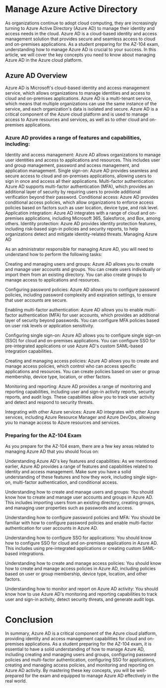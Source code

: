 # Manage Azure Active Directory

As organizations continue to adopt cloud computing, they are increasingly turning to Azure Active Directory (Azure AD) to manage their identity and access needs in the cloud. Azure AD is a cloud-based identity and access management solution that provides secure and seamless access to cloud and on-premises applications. As a student preparing for the AZ-104 exam, understanding how to manage Azure AD is crucial to your success. In this article, we will cover the key concepts you need to know about managing Azure AD in the Azure cloud platform.

## Azure AD Overview

Azure AD is Microsoft's cloud-based identity and access management service, which allows organizations to manage identities and access to cloud and on-premises applications. Azure AD is a multi-tenant service, which means that multiple organizations can use the same instance of the service, and each organization's data is isolated and secure. Azure AD is a critical component of the Azure cloud platform and is used to manage access to Azure resources and services, as well as to other cloud and on-premises applications.

### Azure AD provides a range of features and capabilities, including:

Identity and access management: Azure AD allows organizations to manage user identities and access to applications and resources. This includes user and group management, password and access management, and application management.
Single sign-on: Azure AD provides seamless and secure access to cloud and on-premises applications, allowing users to sign in once and access all their applications.
Multi-factor authentication: Azure AD supports multi-factor authentication (MFA), which provides an additional layer of security by requiring users to provide additional verification beyond their password.
Conditional access: Azure AD provides conditional access policies, which allow organizations to enforce access policies based on factors such as user location, device type, and risk level.
Application integration: Azure AD integrates with a range of cloud and on-premises applications, including Microsoft 365, Salesforce, and Box, among others.
Identity protection: Azure AD provides identity protection features, including risk-based sign-in policies and security reports, to help organizations detect and mitigate identity-related threats.
Managing Azure AD

As an administrator responsible for managing Azure AD, you will need to understand how to perform the following tasks:

Creating and managing users and groups: Azure AD allows you to create and manage user accounts and groups. You can create users individually or import them from an existing directory. You can also create groups to manage access to applications and resources.

Configuring password policies: Azure AD allows you to configure password policies, including password complexity and expiration settings, to ensure that user accounts are secure.

Enabling multi-factor authentication: Azure AD allows you to enable multi-factor authentication (MFA) for user accounts, which provides an additional layer of security beyond passwords. You can configure MFA policies based on user risk levels or application sensitivity.

Configuring single sign-on: Azure AD allows you to configure single sign-on (SSO) for cloud and on-premises applications. You can configure SSO for pre-integrated applications or use Azure AD's custom SAML-based integration capabilities.

Creating and managing access policies: Azure AD allows you to create and manage access policies, which control who can access specific applications and resources. You can create policies based on user or group membership, device type, location, or other factors.

Monitoring and reporting: Azure AD provides a range of monitoring and reporting capabilities, including user and sign-in activity reports, security reports, and audit logs. These capabilities allow you to track user activity and detect and respond to security threats.

Integrating with other Azure services: Azure AD integrates with other Azure services, including Azure Resource Manager and Azure DevOps, allowing you to manage access to Azure resources and services.

### Preparing for the AZ-104 Exam

As you prepare for the AZ-104 exam, there are a few key areas related to managing Azure AD that you should focus on:

Understanding Azure AD's key features and capabilities: As we mentioned earlier, Azure AD provides a range of features and capabilities related to identity and access management. Make sure you have a solid understanding of these features and how they work, including single sign-on, multi-factor authentication, and conditional access.

Understanding how to create and manage users and groups: You should know how to create and manage user accounts and groups in Azure AD. This includes importing users from an existing directory, creating groups, and managing user properties such as passwords and access.

Understanding how to configure password policies and MFA: You should be familiar with how to configure password policies and enable multi-factor authentication for user accounts in Azure AD.

Understanding how to configure SSO for applications: You should know how to configure SSO for cloud and on-premises applications in Azure AD. This includes using pre-integrated applications or creating custom SAML-based integrations.

Understanding how to create and manage access policies: You should know how to create and manage access policies in Azure AD, including policies based on user or group membership, device type, location, and other factors.

Understanding how to monitor and report on Azure AD activity: You should know how to use Azure AD's monitoring and reporting capabilities to track user and sign-in activity, detect security threats, and generate audit logs.

# Conclusion

In summary, Azure AD is a critical component of the Azure cloud platform, providing identity and access management capabilities for cloud and on-premises applications. As a student preparing for the AZ-104 exam, it is essential to have a solid understanding of how to manage Azure AD, including creating and managing users and groups, configuring password policies and multi-factor authentication, configuring SSO for applications, creating and managing access policies, and monitoring and reporting on Azure AD activity. By mastering these key concepts, you will be well-prepared for the exam and equipped to manage Azure AD effectively in the real world.